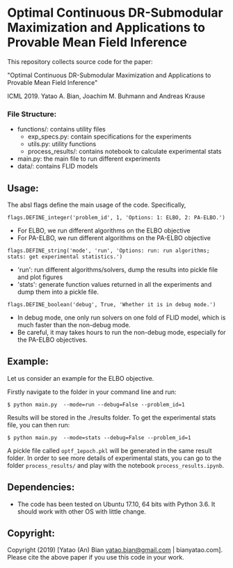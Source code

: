 # Optimal Continuous DR-Submodular Maximization and Applications to Provable Mean Field Inference

This repository collects source code for the paper:

"Optimal Continuous DR-Submodular Maximization and Applications to Provable Mean Field Inference"

ICML 2019. Yatao A. Bian, Joachim M. Buhmann and Andreas Krause

### File Structure:

 - functions/:  contains utility files
    - exp_specs.py: contain specifications for the experiments
    - utils.py: utility functions
    - process_results/: contains notebook to calculate experimental stats
 - main.py: the main file to run different experiments
 - data/: contains FLID models

## Usage:

The absl flags define the main usage of the code. Specifically,

`flags.DEFINE_integer('problem_id', 1, 'Options: 1: ELBO, 2: PA-ELBO.')`
- For ELBO, we run different algorithms on the ELBO objective
- For PA-ELBO, we run different algorithms on the PA-ELBO objective


`flags.DEFINE_string('mode', 'run', 'Options: run: run algorithms; stats: get experimental statistics.')`

- 'run': run different algorithms/solvers, dump the results into pickle file and plot figures
- 'stats': generate function values returned in all the experiments and dump them into a pickle file.

`flags.DEFINE_boolean('debug', True, 'Whether it is in debug mode.')`
- In debug mode, one only run solvers on one fold of FLID model, which is much faster than the non-debug mode.
- Be careful, it may takes hours to run the non-debug mode, especially for the PA-ELBO objectives.

## Example:

Let us consider an example for the ELBO objective.

Firstly navigate to the folder in your
command line and run:

`$ python main.py  --mode=run --debug=False --problem_id=1`

Results will be stored in the ./results folder.
To get the experimental stats file, you can then run:

`$ python main.py  --mode=stats --debug=False --problem_id=1`

A pickle file called `optf_1epoch.pkl` will be generated in the same result folder. In order to see more details of experimental stats, you can go to the folder `process_results/` and play with the notebook `process_results.ipynb`.


## Dependencies:

 - The code has been tested on Ubuntu 17.10, 64 bits with Python 3.6. It should work with other OS with little change.

## Copyright:

 Copyright (2019) [Yatao (An) Bian <yatao.bian@gmail.com> | bianyatao.com].  
 Please cite the above paper if you use this code in your work.
